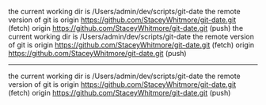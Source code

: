 the current working dir is /Users/admin/dev/scripts/git-date
the remote version of git is origin	https://github.com/StaceyWhitmore/git-date.git (fetch)
origin	https://github.com/StaceyWhitmore/git-date.git (push)
the current working dir is /Users/admin/dev/scripts/git-date
the remote version of git is origin	https://github.com/StaceyWhitmore/git-date.git (fetch)
origin	https://github.com/StaceyWhitmore/git-date.git (push)
******************************
the current working dir is /Users/admin/dev/scripts/git-date
the remote version of git is origin	https://github.com/StaceyWhitmore/git-date.git (fetch)
origin	https://github.com/StaceyWhitmore/git-date.git (push)
